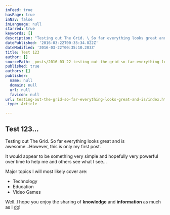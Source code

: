 ```yaml
---
inFeed: true
hasPage: true
inNav: false
inLanguage: null
starred: true
keywords: []
description: "Testing out The Grid. \_So far everything looks great and is awesome...However, this is only my first post."
datePublished: '2016-03-22T00:35:34.822Z'
dateModified: '2016-03-22T00:35:10.283Z'
title: Test 123
author: []
sourcePath: _posts/2016-03-22-testing-out-the-grid-so-far-everything-looks-great-and-is.md
published: true
authors: []
publisher:
  name: null
  domain: null
  url: null
  favicon: null
url: testing-out-the-grid-so-far-everything-looks-great-and-is/index.html
_type: Article

---
```

## Test 123...

Testing out The Grid.  So far everything looks great and is awesome...However, this is only my first post.

It would appear to be something very simple and hopefully very powerful over time to help me and others see what I see...

Major topics I will most likely cover are:

* Technology
* Education
* Video Games

Well..I hope you enjoy the sharing of **knowledge** and **information** as much as I [do][0]!

[0]: http://tedsummit2016.ted.com/